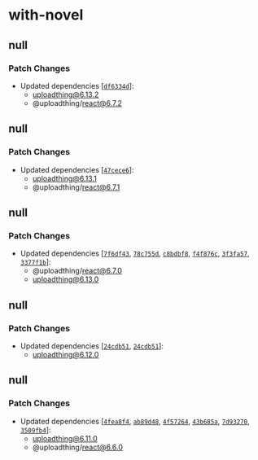 # with-novel

## null

### Patch Changes

- Updated dependencies [[`df6334d`](https://github.com/pingdotgg/uploadthing/commit/df6334d368970ec9791b85f97c58eb7958421e78)]:
  - uploadthing@6.13.2
  - @uploadthing/react@6.7.2

## null

### Patch Changes

- Updated dependencies [[`47cece6`](https://github.com/pingdotgg/uploadthing/commit/47cece61d2a76fcdf498f15678528708c47e39b7)]:
  - uploadthing@6.13.1
  - @uploadthing/react@6.7.1

## null

### Patch Changes

- Updated dependencies [[`7f6df43`](https://github.com/pingdotgg/uploadthing/commit/7f6df4312d65aa6fd35911c0a7e388cda39eb2bd), [`78c755d`](https://github.com/pingdotgg/uploadthing/commit/78c755d637b29cca4570e36a8d814d343f3f4b5c), [`c8bdbf8`](https://github.com/pingdotgg/uploadthing/commit/c8bdbf8293be2b235a936214ccec398266851f16), [`f4f876c`](https://github.com/pingdotgg/uploadthing/commit/f4f876c1a0d4d0fe25302c84c0396fb737cd6458), [`3f3fa57`](https://github.com/pingdotgg/uploadthing/commit/3f3fa572e41dec0dd8ebc94aef20648a8f3bf8d4), [`3377f1b`](https://github.com/pingdotgg/uploadthing/commit/3377f1b9f8d1ae87f7202bf0aeb67bb6a6fa1487)]:
  - @uploadthing/react@6.7.0
  - uploadthing@6.13.0

## null

### Patch Changes

- Updated dependencies [[`24cdb51`](https://github.com/pingdotgg/uploadthing/commit/24cdb5191f42d1f2603f45acb392ab05acd0cb64), [`24cdb51`](https://github.com/pingdotgg/uploadthing/commit/24cdb5191f42d1f2603f45acb392ab05acd0cb64)]:
  - uploadthing@6.12.0

## null

### Patch Changes

- Updated dependencies [[`4fea8f4`](https://github.com/pingdotgg/uploadthing/commit/4fea8f409dd0baa921c41b09a8f2d87dfa269233), [`ab89d48`](https://github.com/pingdotgg/uploadthing/commit/ab89d48177857cc4dfccc55346c425c4f103d63f), [`4f57264`](https://github.com/pingdotgg/uploadthing/commit/4f5726421e4c732857451bde23d833cd8c53c4b5), [`43b685a`](https://github.com/pingdotgg/uploadthing/commit/43b685a61a90ab44830a0589785869bd11149bca), [`7d93270`](https://github.com/pingdotgg/uploadthing/commit/7d93270cc008666ebcb982c62754df9bbd2f62bf), [`3509fb4`](https://github.com/pingdotgg/uploadthing/commit/3509fb42567d9ec3f8b3ad7b0f4b3418fc0e81ba)]:
  - uploadthing@6.11.0
  - @uploadthing/react@6.6.0
